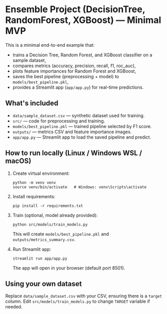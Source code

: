 # Ensemble Project (DecisionTree, RandomForest, XGBoost) — Minimal MVP

This is a minimal end-to-end example that:
- trains a Decision Tree, Random Forest, and XGBoost classifier on a sample dataset,
- compares metrics (accuracy, precision, recall, f1, roc_auc),
- plots feature importances for Random Forest and XGBoost,
- saves the best pipeline (preprocessing + model) to `models/best_pipeline.pkl`,
- provides a Streamlit app (`app/app.py`) for real-time predictions.

## What's included
- `data/sample_dataset.csv` — synthetic dataset used for training.
- `src/` — code for preprocessing and training.
- `models/best_pipeline.pkl` — trained pipeline selected by F1 score.
- `outputs/` — metrics CSV and feature importance images.
- `app/app.py` — Streamlit app to load the saved pipeline and predict.

## How to run locally (Linux / Windows WSL / macOS)
1. Create virtual environment:
   ```
   python -m venv venv
   source venv/bin/activate   # Windows: venv\Scripts\activate
   ```
2. Install requirements:
   ```
   pip install -r requirements.txt
   ```
3. Train (optional, model already provided):
   ```
   python src/models/train_models.py
   ```
   This will create `models/best_pipeline.pkl` and `outputs/metrics_summary.csv`.

4. Run Streamlit app:
   ```
   streamlit run app/app.py
   ```
   The app will open in your browser (default port 8501).

## Using your own dataset
Replace `data/sample_dataset.csv` with your CSV, ensuring there is a `target` column.
Edit `src/models/train_models.py` to change `TARGET` variable if needed.